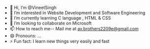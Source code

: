 - 👋 Hi, I’m @VineetSingh
- 👀 I’m interested in Website Development and Software Engineering
- 🌱 I’m currently learning C language , HTML & CSS
- 💞️ I’m looking to collaborate on Microsoft
- 📫 How to reach me-- Mail me at av.brothers2209e@gmail.com
- 😄 Pronouns: ...
- ⚡ Fun fact: I learn new things very easily and fast

<!---
VineetSinghSF/VineetSinghSF is a ✨ special ✨ repository because its `README.md` (this file) appears on your GitHub profile.
You can click the Preview link to take a look at your changes.
--->
